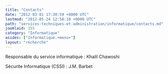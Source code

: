 ```yaml
---
title: "Contacts"
date: "2012-03-01 17:30:59 +0000 UTC"
lastmod: "2012-05-24 12:58:10 +0000 UTC"
path: "services-techniques-et-administration/informatique/contacts.md"
joomlaid: 155
category: "Informatique"
asides: ["Informatique.+menu+"]
layout: "recherche"
---
```


Responsable du service informatique : Khalil Chawoshi

Sécurite Informatique (CSSI) : J.M. Barbet
